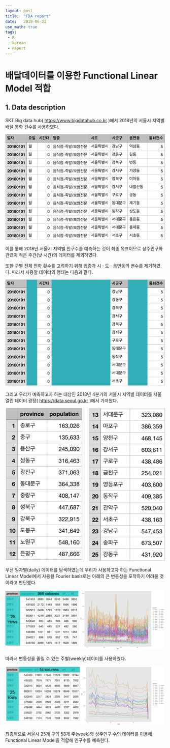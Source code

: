 ```yaml
---
layout: post
title:  "FDA report"
date:   2019-06-21
use_math: true
tags:
 - R
 - korean
 - Report
---
```


# 배달데이터를 이용한 Functional Linear Model 적합

## 1. Data description

SKT Big data hub( https://www.bigdatahub.co.kr )에서 2018년의 서울시 지역별 배달 통화 건수를 사용하였다.

![](/assets/FDA/0_1.png)

이를 통해 2018년 서울시 지역별 인구수를 예측하는 것이 최종 목표이므로 상주인구와 관련이 적은 주간(낮 시간)의 데이터를 제외하였다.

또한 구별 전체 전화 횟수를 고려하기 위해 업종과 시 $\cdot$ 도 $\cdot$ 읍면동의 변수를 제거하였다. 따라서 사용할 데이터의 형태는 다음과 같다.

![](/assets/FDA/0_2.png)

그리고 우리가 예측하고자 하는 대상인 2018년 4분기의 서울시 지역별 데이터를 서울 열린 데이터 광장( https://data.seoul.go.kr )에서 가져왔다.

![](/assets/FDA/0_3.png)

우선 일자별(daily) 데이터를 탐색하였는데 우리가 사용하고자 하는 Functional Linear Model에서 사용될 Fourier basis로는 아래의 큰 변동성을 포착하기 어려울 것이라고 판단했다.

![](/assets/FDA/0_4.png)

따라서 변동성을 줄일 수 있는 주별(weekly)데이터를 사용하였다.

![](/assets/FDA/0_5.png)

최종적으로 서울시 25개 구의 53개 주(week)와 상주인구 수의 데이터를 이용해 Functional Linear Model을 적합해 인구수를 예측한다.



